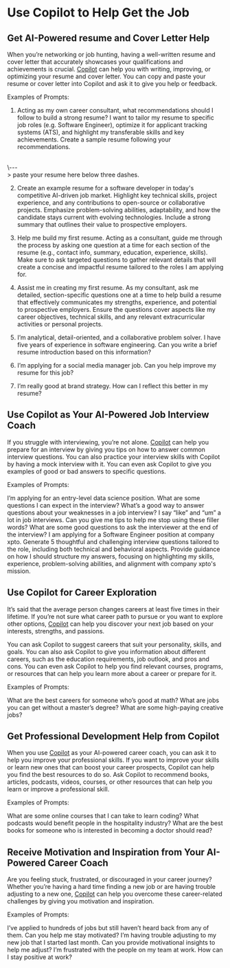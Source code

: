 # Use Copilot to Help Get the Job

## Get AI-Powered resume and Cover Letter Help
 
When you’re networking or job hunting, having a well-written resume and cover letter that accurately showcases your qualifications and achievements is crucial. [Copilot](https://www.bing.com/chat?form=MA13JK&OCID=MA13JK) can help you with writing, improving, or optimizing your resume and cover letter. You can copy and paste your resume or cover letter into Copilot and ask it to give you help or feedback.

Examples of Prompts:

1. Acting as my own career consultant, what recommendations should I follow to build a strong resume? I want to tailor my resume to specific job roles (e.g. Software Engineer), optimize it for applicant tracking systems (ATS), and highlight my transferable skills and key achievements. Create a sample resume following your recommendations.
<br/>
\---
<br/>
> paste your resume here below three dashes.

2. Create an example resume for a software developer in today's competitive AI-driven job market. Highlight key technical skills, project experience, and any contributions to open-source or collaborative projects. Emphasize problem-solving abilities, adaptability, and how the candidate stays current with evolving technologies. Include a strong summary that outlines their value to prospective employers.

3. Help me build my first resume. Acting as a consultant, guide me through the process by asking one question at a time for each section of the resume (e.g., contact info, summary, education, experience, skills). Make sure to ask targeted questions to gather relevant details that will create a concise and impactful resume tailored to the roles I am applying for.

4. Assist me in creating my first resume. As my consultant, ask me detailed, section-specific questions one at a time to help build a resume that effectively communicates my strengths, experience, and potential to prospective employers. Ensure the questions cover aspects like my career objectives, technical skills, and any relevant extracurricular activities or personal projects.

5. I’m analytical, detail-oriented, and a collaborative problem solver. I have five years of experience in software engineering. Can you write a brief resume introduction based on this information?

6. I’m applying for a social media manager job. Can you help improve my resume for this job?

7. I’m really good at brand strategy. How can I reflect this better in my resume?

## Use Copilot as Your AI-Powered Job Interview Coach
 
If you struggle with interviewing, you’re not alone. [Copilot](https://www.bing.com/chat?form=MA13JK&OCID=MA13JK) can help you prepare for an interview by giving you tips on how to answer common interview questions. You can also practice your interview skills with Copilot by having a mock interview with it. You can even ask Copilot to give you examples of good or bad answers to specific questions.

Examples of Prompts:

I’m applying for an entry-level data science position. What are some questions I can expect in the interview?
What’s a good way to answer questions about your weaknesses in a job interview?
I say “like” and “um” a lot in job interviews. Can you give me tips to help me stop using these filler words?
What are some good questions to ask the interviewer at the end of the interview?
I am applying for a Software Engineer position at company xpto. Generate 5 thoughtful and challenging interview questions tailored to the role, including both technical and behavioral aspects. Provide guidance on how I should structure my answers, focusing on highlighting my skills, experience, problem-solving abilities, and alignment with company xpto's mission.

## Use Copilot for Career Exploration
 
It’s said that the average person changes careers at least five times in their lifetime. If you’re not sure what career path to pursue or you want to explore other options, [Copilot](https://www.bing.com/chat?form=MA13JK&OCID=MA13JK) can help you discover your next job based on your interests, strengths, and passions.

You can ask Copilot to suggest careers that suit your personality, skills, and goals. You can also ask Copilot to give you information about different careers, such as the education requirements, job outlook, and pros and cons. You can even ask Copilot to help you find relevant courses, programs, or resources that can help you learn more about a career or prepare for it.

Examples of Prompts:

What are the best careers for someone who’s good at math?
What are jobs you can get without a master’s degree?
What are some high-paying creative jobs?

## Get Professional Development Help from Copilot
 
When you use [Copilot](https://www.bing.com/chat?form=MA13JK&OCID=MA13JK) as your AI-powered career coach, you can ask it to help you improve your professional skills. If you want to improve your skills or learn new ones that can boost your career prospects, Copilot can help you find the best resources to do so. Ask Copilot to recommend books, articles, podcasts, videos, courses, or other resources that can help you learn or improve a professional skill.

Examples of Prompts:

What are some online courses that I can take to learn coding?
What podcasts would benefit people in the hospitality industry?
What are the best books for someone who is interested in becoming a doctor should read?

## Receive Motivation and Inspiration from Your AI-Powered Career Coach
 
Are you feeling stuck, frustrated, or discouraged in your career journey? Whether you’re having a hard time finding a new job or are having trouble adjusting to a new one, [Copilot](https://www.bing.com/chat?form=MA13JK&OCID=MA13JK) can help you overcome these career-related challenges by giving you motivation and inspiration.

Examples of Prompts:

I’ve applied to hundreds of jobs but still haven’t heard back from any of them. Can you help me stay motivated?
I’m having trouble adjusting to my new job that I started last month. Can you provide motivational insights to help me adjust?
I’m frustrated with the people on my team at work. How can I stay positive at work?